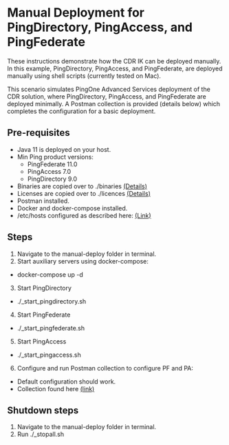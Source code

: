 # Manual Deployment for PingDirectory, PingAccess, and PingFederate

These instructions demonstrate how the CDR IK can be deployed manually. In this example, PingDirectory, PingAccess, and PingFederate, are deployed manually using shell scripts (currently tested on Mac). 

This scenario simulates PingOne Advanced Services deployment of the CDR solution, where PingDirectory, PingAccess, and PingFederate are deployed minimally. A Postman collection is provided (details below) which completes the configuration for a basic deployment.

## Pre-requisites

- Java 11 is deployed on your host.
- Min Ping product versions:
  - PingFederate 11.0
  - PingAccess 7.0
  - PingDirectory 9.0
- Binaries are copied over to ./binaries [(Details)](binaries/README.md)
- Licenses are copied over to ./licences [(Details)](licences/README.md)
- Postman installed.
- Docker and docker-compose installed.
- /etc/hosts configured as described here: [(Link)](../docs/README.md)

## Steps

1. Navigate to the manual-deploy folder in terminal.
2. Start auxiliary servers using docker-compose:
  - docker-compose up -d
3. Start PingDirectory
  - ./_start_pingdirectory.sh
4. Start PingFederate
  - ./_start_pingfederate.sh
5. Start PingAccess
  - ./_start_pingaccess.sh
6. Configure and run Postman collection to configure PF and PA:
  - Default configuration should work.
  - Collection found here [(link)](scripts/cdr-au.configure_pa_pf.postman_collection.json)

## Shutdown steps

1. Navigate to the manual-deploy folder in terminal.
2. Run ./_stopall.sh
